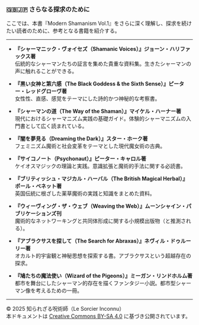 ### 🇬🇧🇯🇵 さらなる探求のために

ここでは、本書『Modern Shamanism Vol.1』をさらに深く理解し、探求を続けたい読者のために、参考となる書籍を紹介する。

---

- **『シャーマニック・ヴォイセズ（Shamanic Voices）』ジョーン・ハリファックス著**  
  伝統的なシャーマンたちの証言を集めた貴重な資料集。生きたシャーマンの声に触れることができる。

- **『黒い女神と第六感（The Black Goddess & the Sixth Sense）』ピーター・レッドグローヴ著**  
  女性性、直感、感覚をテーマにした詩的かつ神秘的な考察書。

- **『シャーマンの道（The Way of the Shaman）』マイケル・ハーナー著**  
  現代におけるシャーマニズム実践の基礎ガイド。体験的シャーマニズムの入門書として広く読まれている。

- **『闇を夢見る（Dreaming the Dark）』スター・ホーク著**  
  フェミニズム魔術と社会変革をテーマとした現代魔女術の古典。

- **『サイコノート（Psychonaut）』ピーター・キャロル著**  
  ケイオスマジックの理論と実践。意識拡張と魔術的手法に関する必読書。

- **『ブリティッシュ・マジカル・ハーバル（The British Magical Herbal）』ポール・ベネット著**  
  英国伝統に根ざした薬草魔術の実践と知識をまとめた資料。

- **『ウィーヴィング・ザ・ウェブ（Weaving the Web）』ムーンシャイン・パブリケーションズ刊**  
  魔術的なネットワーキングと共同体形成に関する小規模出版物（と推測される）。

- **『アブラクサスを探して（The Search for Abraxas）』ネヴィル・ドゥルーリー著**  
  オカルト的宇宙観と神秘思想を探索する書。アブラクサスという超越存在の探求。

- **『鳩たちの魔法使い（Wizard of the Pigeons）』ミーガン・リンドホルム著**  
  都市を舞台にしたシャーマン的存在を描くファンタジー小説。都市型シャーマン像を考えるための一冊。

---

© 2025 知られざる呪術師（Le Sorcier Inconnu）  
本ドキュメントは [Creative Commons BY-SA 4.0](https://creativecommons.org/licenses/by-sa/4.0/deed.ja) に基づき公開されています。
